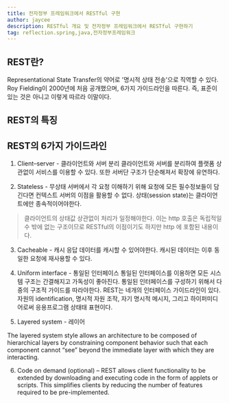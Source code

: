 ```yaml
---
title: 전자정부 프레임워크에서 RESTful 구현
author: jaycee
description: RESTful 개요 및 전자정부 프레임워크에서 RESTful 구현하기
tag: reflection.spring,java,전자정부프레임워크
---
```


## REST란?
Representational State Transfer의 약어로 '명시적 상태 전송'으로 직역할 수 있다. Roy Fielding이 2000년에 처음 공개했으며, 6가지 가이드라인을 따른다. 즉, 표준이 있는 것은 아니고 이렇게 따르라 이말이다.

## REST의 특징

## REST의 6가지 가이드라인
1. Client–server - 클라이언트와 서버 분리
클라이언트와 서버를 분리하여 플랫폼 상관없이 서비스를 이용할 수 있다. 또한 서버단 구조가 단순해져서 확장에 유연하다.

2. Stateless - 무상태
서버에서 각 요청 이해하기 위해 요청에 모든 필수정보들이 담긴다면 컨텍스트 서버의 이점을 활용할 수 없다. 상태(session state)는 클라이언트에만 종속적이어야한다.
> 클라이언트의 상태값 상관없이 처리가 일정해야한다. 이는 http 호출은 독립적일 수 밖에 없는 구조이므로 RESTful의 이점이기도 하지만 http 에 포함된 내용이다.

3. Cacheable - 캐시
응답 데이터를 캐시할 수 있어야한다. 캐시된 데이터는 이후 동일한 요청에 재사용할 수 있다.

4. Uniform interface - 통일된 인터페이스
통일된 인터페이스를 이용하면 모든 시스템 구조는 간결해지고 가독성이 좋아진다. 통일된 인터페이스를 구성하기 위해서 다중의 구조적 가이드를 따라야한다. REST는 네개의 인터페이스 가이드라인이 있다. 자원의 identification, 명시적 자원 조작, 자기 명시적 메시지, 그리고 하이퍼미디어로써 응용프로그램 상태태 표현이다.

5. Layered system - 레이어

The layered system style allows an architecture to be composed of hierarchical layers by constraining component behavior such that each component cannot “see” beyond the immediate layer with which they are interacting.

6. Code on demand (optional) – REST allows client functionality to be extended by downloading and executing code in the form of applets or scripts. This simplifies clients by reducing the number of features required to be pre-implemented.

